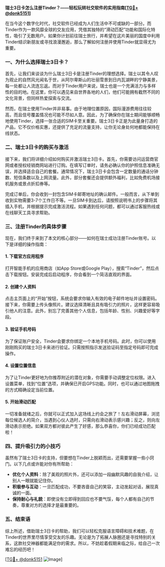 **瑞士3日卡怎么注册Tinder？——轻松玩转社交软件的实用指南[[TG💪+ @donk5151](https://t.me/s/donk5151)]**

在当今这个数字化时代，社交软件已经成为人们生活中不可或缺的一部分。而Tinder作为一款风靡全球的交友应用，凭借其独特的“滑动匹配”功能和国际化特性，吸引了无数用户。如果你计划前往瑞士旅行，并希望在这片美丽的国度中利用Tinder结识新朋友或寻找浪漫邂逅，那么了解如何注册并使用Tinder就显得尤为重要。

### 一、为什么选择瑞士3日卡？

首先，让我们来谈谈为什么瑞士3日卡是注册Tinder的理想选择。瑞士以其令人叹为观止的自然风光闻名于世，从阿尔卑斯山的壮丽雪景到日内瓦湖畔的宁静美景，每一处都让人流连忘返。而对于Tinder用户来说，瑞士也是一个充满活力与多样性的目的地。在这里，你可以遇见来自世界各地的人们，他们可能拥有截然不同的文化背景，但同样热爱探索与交流。

然而，在瑞士使用Tinder并非易事。由于地理位置原因，国际漫游费用往往较高，而且信号覆盖情况也可能不尽如人意。因此，为了确保你在瑞士期间能够顺畅地使用Tinder，选择一张合适的SIM卡至关重要。瑞士3日卡正是为此量身打造的产品，它不仅价格实惠，还提供了充足的流量支持，让你无论身处何地都能保持在线状态。

### 二、瑞士3日卡的购买与激活

接下来，我们将详细介绍如何购买并激活瑞士3日卡。首先，你需要访问运营商官网或者授权经销商网站进行订购。在填写订单时，请务必确认你的护照信息准确无误，并选择适合自己的套餐。通常情况下，瑞士3日卡会包含一定数量的通话分钟数、短信条数以及上网流量。此外，部分套餐还会提供额外福利，比如免费机场接机服务或景点折扣券等。

完成订单后，你会收到一封包含SIM卡邮寄地址的确认邮件。一般而言，从下单到收到实物需要3-7个工作日不等。一旦SIM卡到达后，请按照说明书上的步骤将其插入手机，并根据提示完成激活流程。如果遇到任何问题，都可以通过客服热线或在线聊天工具寻求帮助。

### 三、注册Tinder的具体步骤

现在，我们终于来到了本文的核心部分——如何在瑞士成功注册Tinder账号。以下是详细的操作指南：

#### 1. 下载官方应用程序
打开智能手机的应用商店（如App Store或Google Play），搜索“Tinder”，然后点击下载按钮。安装完成后启动程序，你会看到一个简洁直观的界面。

#### 2. 创建个人资料
点击主页面上的“开始”按钮，系统会要求你输入有效的电子邮件地址并设置密码。接下来，你需要上传头像照片。建议选择清晰且具有吸引力的照片，这样更容易吸引他人的注意。此外，别忘了完善其他个人信息，包括年龄、性别、兴趣爱好等字段。

#### 3. 验证手机号码
为了保证账户安全，Tinder会要求你绑定一个本地手机号码。此时，你可以使用刚刚购买的瑞士3日卡来进行验证。只需按照指示发送验证码至指定号码即可完成操作。

#### 4. 设置位置信息
为了让Tinder更好地为你推荐附近的潜在对象，你需要手动调整定位权限。进入设置菜单，找到“位置”选项，并确保已开启GPS功能。同时，也可以通过地图拖拽的方式精确设定当前位置。

#### 5. 开始滑动匹配
一切准备就绪之后，你就可以正式加入这场线上约会之旅了！左右滑动屏幕，浏览每位候选人的简介，当遇到心仪人选时，只需向右滑动表示感兴趣；反之，则向左滑动表示拒绝。如果双方都对彼此产生了好感，那么恭喜你，你们已经成功匹配啦！

### 四、提升吸引力的小技巧

虽然有了瑞士3日卡的支持，但要想在Tinder上脱颖而出，还需要掌握一些小窍门。以下几点或许能对你有所帮助：

- **优化个人资料**：除了美观的照片外，还可以添加一段幽默风趣的自我介绍，让别人一眼就能记住你。
- **积极参与互动**：一旦匹配成功，不要吝啬自己的笑容，主动发起对话，展现真诚的一面。
- **保持耐心与礼貌**：即使没有立即得到回应也不要气馁，每个人都有自己的节奏，尊重对方的选择才是最重要的。

### 五、结束语

综上所述，借助瑞士3日卡的帮助，我们可以轻松克服语言障碍和技术难题，在Tinder的世界里尽情享受交友的乐趣。无论是为了拓展人脉圈还是寻找特别的关系，这款社交神器都能满足你的需求。所以，不妨趁着假期来临之际，给自己一次难忘的经历吧！

[[TG💪+ @donk5151](https://t.me/s/donk5151) ![Image](https://i.postimg.cc/rwNCRYN7/Snipaste-2025-04-30-17-27-05.png)]